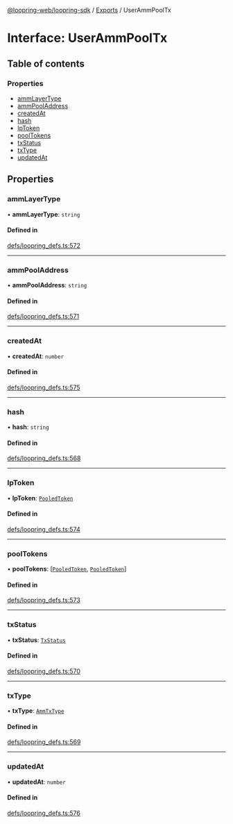 [@loopring-web/loopring-sdk](../README.md) / [Exports](../modules.md) / UserAmmPoolTx

# Interface: UserAmmPoolTx

## Table of contents

### Properties

- [ammLayerType](UserAmmPoolTx.md#ammlayertype)
- [ammPoolAddress](UserAmmPoolTx.md#ammpooladdress)
- [createdAt](UserAmmPoolTx.md#createdat)
- [hash](UserAmmPoolTx.md#hash)
- [lpToken](UserAmmPoolTx.md#lptoken)
- [poolTokens](UserAmmPoolTx.md#pooltokens)
- [txStatus](UserAmmPoolTx.md#txstatus)
- [txType](UserAmmPoolTx.md#txtype)
- [updatedAt](UserAmmPoolTx.md#updatedat)

## Properties

### ammLayerType

• **ammLayerType**: `string`

#### Defined in

[defs/loopring_defs.ts:572](https://github.com/Loopring/loopring_sdk/blob/532648f/src/defs/loopring_defs.ts#L572)

___

### ammPoolAddress

• **ammPoolAddress**: `string`

#### Defined in

[defs/loopring_defs.ts:571](https://github.com/Loopring/loopring_sdk/blob/532648f/src/defs/loopring_defs.ts#L571)

___

### createdAt

• **createdAt**: `number`

#### Defined in

[defs/loopring_defs.ts:575](https://github.com/Loopring/loopring_sdk/blob/532648f/src/defs/loopring_defs.ts#L575)

___

### hash

• **hash**: `string`

#### Defined in

[defs/loopring_defs.ts:568](https://github.com/Loopring/loopring_sdk/blob/532648f/src/defs/loopring_defs.ts#L568)

___

### lpToken

• **lpToken**: [`PooledToken`](PooledToken.md)

#### Defined in

[defs/loopring_defs.ts:574](https://github.com/Loopring/loopring_sdk/blob/532648f/src/defs/loopring_defs.ts#L574)

___

### poolTokens

• **poolTokens**: [[`PooledToken`](PooledToken.md), [`PooledToken`](PooledToken.md)]

#### Defined in

[defs/loopring_defs.ts:573](https://github.com/Loopring/loopring_sdk/blob/532648f/src/defs/loopring_defs.ts#L573)

___

### txStatus

• **txStatus**: [`TxStatus`](../enums/TxStatus.md)

#### Defined in

[defs/loopring_defs.ts:570](https://github.com/Loopring/loopring_sdk/blob/532648f/src/defs/loopring_defs.ts#L570)

___

### txType

• **txType**: [`AmmTxType`](../enums/AmmTxType.md)

#### Defined in

[defs/loopring_defs.ts:569](https://github.com/Loopring/loopring_sdk/blob/532648f/src/defs/loopring_defs.ts#L569)

___

### updatedAt

• **updatedAt**: `number`

#### Defined in

[defs/loopring_defs.ts:576](https://github.com/Loopring/loopring_sdk/blob/532648f/src/defs/loopring_defs.ts#L576)
